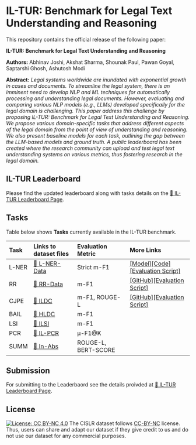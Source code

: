 # IL-TUR: Benchmark for Legal Text Understanding and Reasoning


This repository contains the official release of the following paper:

**IL-TUR: Benchmark for Legal Text Understanding and Reasoning**<br>

**Authors:** Abhinav Joshi, Akshat Sharma, Shounak Paul, Pawan Goyal, Saptarshi Ghosh, Ashutosh Modi <br>

**Abstract:** 
*Legal systems worldwide are inundated with exponential growth in cases and documents. To streamline the legal system, there is an imminent need to develop NLP and ML techniques for automatically processing and understanding legal documents. However, evaluating and comparing various NLP models (e.g., LLMs) developed specifically for the legal domain is challenging. This paper address this challenge by proposing IL-TUR: Benchmark for Legal Text Understanding and Reasoning. We propose various domain-specific tasks that address different aspects of the legal domain from the point of view of understanding and reasoning. We also present baseline models for each task, outlining the gap between the LLM-based models and ground truth. A public leaderboard has been created where the research community can upload and test legal text understanding systems on various metrics, thus fostering research in the legal domain.*


## IL-TUR Leaderboard

Please find the updated leaderboard along with tasks details on the [🔗 IL-TUR Leaderboard Page](https://cse.iitk.ac.in/users/ashutoshm/IL-TUR/).


## Tasks

Table below shows **Tasks** currently available in the IL-TUR benchmark.


| Task | Links to dataset files | Evaluation Metric | More Links | 
| :-----       | :---              | :-----   | :-----   
| L-NER |   [ 🔗 L-NER-Data ](https://1drv.ms/f/s!AuBOJ2hW9Gimgbl0-UY_ydhQvfF7_g?e=vcrHPD)   | Strict m-F1   | [[Model]](https://1drv.ms/f/s!AuBOJ2hW9GimgfwveSvzz6lwu0GrPQ?e=GC53SB)[[Code]](https://1drv.ms/f/s!AuBOJ2hW9Gimgo0U74qC4QIAk31Kjg?e=Ya458K)[[Evaluation Script]]() |
| RR |   [🔗 RR-Data](https://1drv.ms/f/s!AuBOJ2hW9GimgboYOG7ZQ99lKJg4Rg?e=Fui1GV)   | m-F1   | [[GitHub]](https://github.com/Exploration-Lab/Rhetorical-Roles)[[Evaluation Script]]() |
| CJPE    |  [ 🔗 ILDC](https://1drv.ms/f/s!AuBOJ2hW9GimgbsPCVlE80TSfjk7Ig?e=pyCkAc)   | m-F1, ROUGE-L | [[GitHub]](https://github.com/Exploration-Lab/CJPE)[[Evaluation Script]]() |
| BAIL     |      [🔗 HLDC](https://1drv.ms/f/s!AuBOJ2hW9Gimgbol9ZZbin4eMxnp6g?e=DKo12s)   | m-F1   | 
| LSI      |      [🔗 ILSI](https://1drv.ms/f/s!AuBOJ2hW9GimgblvnEV3H715vhgCZQ?e=2CnaV1)   | m-F1   | 
| PCR     |       [🔗 IL-PCR](https://1drv.ms/f/s!AuBOJ2hW9GimgbotGnN0nwbXPUzg5Q?e=KDezhw)   | &mu;-F1@K   | 
| SUMM     |          [🔗 In-Abs](https://1drv.ms/f/s!AuBOJ2hW9Gimgbl5s3AOFp54cTR1uQ?e=FcfR25)   | ROUGE-L, BERT-SCORE   | 


## Submission
For submitting to the Leaderbaord see the details proivded at [🔗 IL-TUR Leaderboard Page](https://cse.iitk.ac.in/users/ashutoshm/IL-TUR/). 


## License
[![License: CC BY-NC 4.0](https://img.shields.io/badge/License-CC%20BY--NC%204.0-lightgrey.svg)](https://creativecommons.org/licenses/by-nc/4.0/)
The CISLR dataset follows [CC-BY-NC](CC-BY-NC) license. Thus, users can share and adapt our dataset if they give credit to us and do not use our dataset for any commercial purposes.


